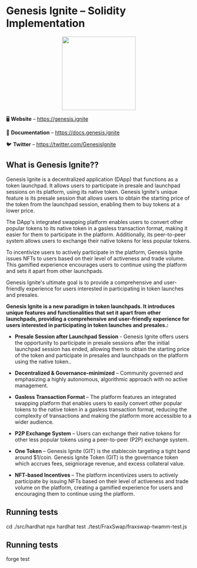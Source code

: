 # Genesis Ignite – Solidity Implementation

<p align="center">
  <img width="200" height="200" src="https://pbs.twimg.com/media/FuDp3HIWwAIRF-A?format=jpg&name=large">
</p>

<p align="center">

🖥 **Website** – https://genesis.ignite

📖 **Documentation** – https://docs.genesis.ignite

🐦 **Twitter** – https://twitter.com/GenesisIgnite
</p>

## What is Genesis Ignite??
Genesis Ignite is a decentralized application (DApp) that functions as a token launchpad. It allows users to participate in presale and launchpad sessions on its platform, using its native token. Genesis Ignite's unique feature is its presale session that allows users to obtain the starting price of the token from the launchpad session, enabling them to buy tokens at a lower price.

The DApp's integrated swapping platform enables users to convert other popular tokens to its native token in a gasless transaction format, making it easier for them to participate in the platform. Additionally, its peer-to-peer system allows users to exchange their native tokens for less popular tokens.

To incentivize users to actively participate in the platform, Genesis Ignite issues NFTs to users based on their level of activeness and trade volume. This gamified experience encourages users to continue using the platform and sets it apart from other launchpads.

Genesis Ignite's ultimate goal is to provide a comprehensive and user-friendly experience for users interested in participating in token launches and presales.

<b> Genesis Ignite is a new paradigm in token launchpads. It introduces unique features and functionalities that set it apart from other launchpads, providing a comprehensive and user-friendly experience for users interested in participating in token launches and presales.: </b>
  
  * <b>Presale Session after Launchpad Session</b> - Genesis Ignite offers users the opportunity to participate in presale sessions after the initial launchpad session has ended, allowing them to obtain the starting price of the token and participate in presales and launchpads on the platform using the native token.. 

  * <b>Decentralized & Governance-minimized</b> – Community governed and emphasizing a highly autonomous, algorithmic approach with no active management.  

  * <b>Gasless Transaction Format </b> – The platform features an integrated swapping platform that enables users to easily convert other popular tokens to the native token in a gasless transaction format, reducing the complexity of transactions and making the platform more accessible to a wider audience.
  
   * <b>P2P Exchange System</b> – Users can exchange their native tokens for other less popular tokens using a peer-to-peer (P2P) exchange system.

  * <b>One Token</b> – Genesis Ignite (GIT) is the stablecoin targeting a tight band around $1/coin. Genesis Ignite Token (GIT) is the governance token which accrues fees, seigniorage revenue, and excess collateral value.

  * <b> NFT-based Incentives </b> – The platform incentivizes users to actively participate by issuing NFTs based on their level of activeness and trade volume on the platform, creating a gamified experience for users and encouraging them to continue using the platform.
  

## Running tests
cd ./src/hardhat
npx hardhat test ./test/FraxSwap/fraxswap-twamm-test.js
  

## Running tests
forge test